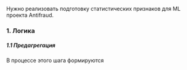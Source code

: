 Нужно реализовать подготовку статистических признаков для ML проекта Antifraud.

### 1. Логика
##### 1.1 Предагрегация
В процессе этого шага формируются